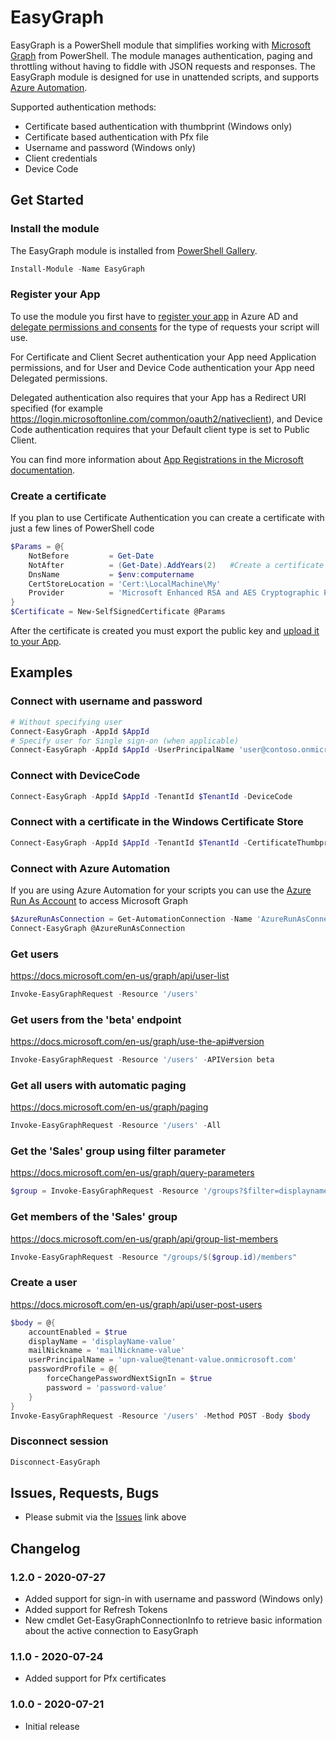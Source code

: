# EasyGraph

EasyGraph is a PowerShell module that simplifies working with [Microsoft Graph](https://docs.microsoft.com/en-us/graph/) from PowerShell. The module manages authentication, paging and throttling without having to fiddle with JSON requests and responses.
The EasyGraph module is designed for use in unattended scripts, and supports [Azure Automation](https://azure.microsoft.com/en-us/services/automation/).

Supported authentication methods:

* Certificate based authentication with thumbprint (Windows only)
* Certificate based authentication with Pfx file
* Username and password (Windows only)
* Client credentials
* Device Code

## Get Started

### Install the module

The EasyGraph module is installed from [PowerShell Gallery](https://www.powershellgallery.com/packages/EasyGraph).

```powershell
Install-Module -Name EasyGraph
```

### Register your App

To use the module you first have to [register your app](https://docs.microsoft.com/en-us/graph/auth-register-app-v2) in Azure AD and [delegate permissions and consents](https://docs.microsoft.com/en-us/azure/active-directory/develop/v2-permissions-and-consent) for the type of requests your script will use.

For Certificate and Client Secret authentication your App need Application permissions, and for User and Device Code authentication your App need Delegated permissions.

Delegated authentication also requires that your App has a Redirect URI specified (for example <https://login.microsoftonline.com/common/oauth2/nativeclient>), and Device Code authentication requires that your Default client type is set to Public Client.

You can find more information about [App Registrations in the Microsoft documentation](https://docs.microsoft.com/en-us/azure/active-directory/develop/scenario-desktop-app-registration).

### Create a certificate

If you plan to use Certificate Authentication you can create a certificate with just a few lines of PowerShell code

```powershell
$Params = @{
    NotBefore         = Get-Date
    NotAfter          = (Get-Date).AddYears(2)   #Create a certificate with two years validity
    DnsName           = $env:computername
    CertStoreLocation = 'Cert:\LocalMachine\My'
    Provider          = 'Microsoft Enhanced RSA and AES Cryptographic Provider'
}
$Certificate = New-SelfSignedCertificate @Params
```

After the certificate is created you must export the public key and [upload it to your App](https://docs.microsoft.com/en-us/azure/active-directory/develop/howto-create-service-principal-portal#upload-a-certificate-or-create-a-secret-for-signing-in).

## Examples

### Connect with username and password

```powershell
# Without specifying user
Connect-EasyGraph -AppId $AppId
# Specify user for Single sign-on (when applicable)
Connect-EasyGraph -AppId $AppId -UserPrincipalName 'user@contoso.onmicrosoft.com'
```

### Connect with DeviceCode

```powershell
Connect-EasyGraph -AppId $AppId -TenantId $TenantId -DeviceCode
```

### Connect with a certificate in the Windows Certificate Store

```powershell
Connect-EasyGraph -AppId $AppId -TenantId $TenantId -CertificateThumbprint $Certificate.Thumbprint
```

### Connect with Azure Automation

If you are using Azure Automation for your scripts you can use the [Azure Run As Account](https://docs.microsoft.com/en-us/azure/automation/manage-runas-account) to access Microsoft Graph

```powershell
$AzureRunAsConnection = Get-AutomationConnection -Name 'AzureRunAsConnection'
Connect-EasyGraph @AzureRunAsConnection
```

### Get users

<https://docs.microsoft.com/en-us/graph/api/user-list>

```powershell
Invoke-EasyGraphRequest -Resource '/users'
```

### Get users from the 'beta' endpoint

<https://docs.microsoft.com/en-us/graph/use-the-api#version>

```powershell
Invoke-EasyGraphRequest -Resource '/users' -APIVersion beta
```

### Get all users with automatic paging

<https://docs.microsoft.com/en-us/graph/paging>

```powershell
Invoke-EasyGraphRequest -Resource '/users' -All
```

### Get the 'Sales' group using filter parameter

<https://docs.microsoft.com/en-us/graph/query-parameters>

```powershell
$group = Invoke-EasyGraphRequest -Resource '/groups?$filter=displayname eq ''Sales'''
```

### Get members of the 'Sales' group

<https://docs.microsoft.com/en-us/graph/api/group-list-members>

```powershell
Invoke-EasyGraphRequest -Resource "/groups/$($group.id)/members"
```

### Create a user

<https://docs.microsoft.com/en-us/graph/api/user-post-users>

```powershell
$body = @{
    accountEnabled = $true
    displayName = 'displayName-value'
    mailNickname = 'mailNickname-value'
    userPrincipalName = 'upn-value@tenant-value.onmicrosoft.com'
    passwordProfile = @{
        forceChangePasswordNextSignIn = $true
        password = 'password-value'
    }
}
Invoke-EasyGraphRequest -Resource '/users' -Method POST -Body $body
```

### Disconnect session

```powershell
Disconnect-EasyGraph
```

## Issues, Requests, Bugs

* Please submit via the [Issues](https://github.com/andlin03/EasyGraph/issues) link above

## Changelog

### 1.2.0 - 2020-07-27

* Added support for sign-in with username and password (Windows only)
* Added support for Refresh Tokens
* New cmdlet Get-EasyGraphConnectionInfo to retrieve basic information about the active connection to EasyGraph

### 1.1.0 - 2020-07-24

* Added support for Pfx certificates

### 1.0.0 - 2020-07-21

* Initial release
